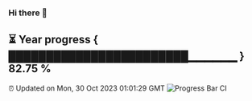 ### Hi there 👋
⏳ Year progress { ████████████████████████▁▁▁▁▁▁ } 82.75 %
---
⏰ Updated on Mon, 30 Oct 2023 01:01:29 GMT
![Progress Bar CI](https://github.com/liununu/liununu/workflows/Progress%20Bar%20CI/badge.svg)
